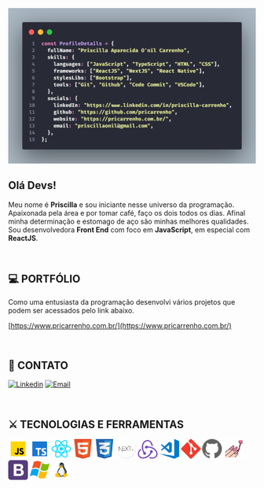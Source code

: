 <div align="center">
    <img alt="ProfileDetails" title="ProfileDetails" src=".github/assets/code.png" />
</div>

## Olá Devs!

Meu nome é **Priscilla** e sou iniciante nesse universo da programação. Apaixonada pela área e por tomar café, faço os dois todos os dias. Afinal minha determinação e estomago de aço são minhas melhores qualidades. Sou desenvolvedora **Front End** com foco em **JavaScript**, em especial com **ReactJS**.

<br />

## 💻 PORTFÓLIO

Como uma entusiasta da programação desenvolvi vários projetos que podem ser acessados pelo link abaixo.

[https://www.pricarrenho.com.br/](https://www.pricarrenho.com.br/)

<br />

## 📝 CONTATO

[![Linkedin](https://img.shields.io/badge/-LinkedIn-blue?style=flat-square&logo=Linkedin&logoColor=white)](https://www.linkedin.com/in/priscilla-carrenho)
[![Email](https://img.shields.io/badge/-Email-green?style=flat-square&logo=mail.ru&logoColor=white)](mailto:rafael.carrenho@hotmail.com)

<br />

## ⚔ TECNOLOGIAS E FERRAMENTAS

<code><img width="40px" alt="JavaScript" title="JavaScript" src=".github/assets/techs/js.svg"></code>
<code><img width="40px" alt="TypeScript" title="TypeScript" src=".github/assets/techs/ts.svg"></code>
<code><img width="40px" alt="ReactJS" title="ReactJS" src=".github/assets/techs/react.svg"></code>
<code><img width="40px" alt="HTML" title="HTML" src=".github/assets/techs/html.svg"></code>
<code><img width="40px" alt="CSS" title="CSS" src=".github/assets/techs/css.png"></code>
<code><img width="40px" alt="NextJS" title="NextJS" src=".github/assets/techs/nextjs.webp"></code>
<code><img width="40px" alt="Redux" title="Redux" src=".github/assets/techs/redux.svg"></code>
<code><img width="40px" alt="VSCode" title="VSCode" src=".github/assets/techs/vsCode.svg"></code>
<code><img width="40px" alt="Git" title="Git" src=".github/assets/techs/git.svg"></code>
<code><img width="40px" alt="Github" title="Github" src=".github/assets/techs/github.svg"></code>
<code><img width="40px" alt="Styled Components" title="Styled Components" src=".github/assets/techs/styled.svg"></code>
<code><img width="40px" alt="Bootstrap" title="Bootstrap" src=".github/assets/techs/bootstrap.svg"></code>
<code><img width="40px" alt="Windows" title="Windows" src=".github/assets/techs/windows.svg"></code>
<code><img width="40px" alt="Linux" title="Linux" src=".github/assets/techs/linux.svg"></code>
